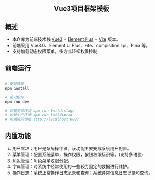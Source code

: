 <!--
 * @Author: rk
 * @Description:
 * @Date: 2024-03-01 16:45:42
 * @LastEditors: rk
 * @LastEditTime: 2024-03-27 16:38:33
-->
<h2 align="center"> Vue3项目框架模板</h2>

## 概述

- 本仓库为前端技术栈 [Vue3](https://v3.cn.vuejs.org) + [Element Plus](https://element-plus.org/zh-CN) + [Vite](https://cn.vitejs.dev) 版本。
- 前端采用 Vue3.0、Element UI Plus、vite、compisition api、Pinia 等。
- 支持加载动态权限菜单，多方式轻松权限控制

## 前端运行

```bash

# 安装依赖
npm install

# 启动服务
npm run dev

# 构建测试环境 npm run build:stage
# 构建生产环境 npm run build:prod
# 前端访问地址 http://localhost:8887
```

## 内置功能

1. 用户管理：用户是系统操作者，该功能主要完成系统用户配置。
2. 菜单管理：配置系统菜单，操作权限，按钮权限标识等。(支持多语言)
3. 角色管理：角色菜单权限分配。
4. 字典管理：对系统中经常使用的一些较为固定的数据进行维护。
5. 操作日志：系统正常操作日志记录和查询；系统异常信息日志记录和查询。
